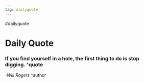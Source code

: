 ```yaml
---
tag: dailyquote
---
```


#dailyquote

# Daily Quote

### If you find yourself in a hole, the first thing to do is stop digging. ^quote
*-Will Rogers* ^author
